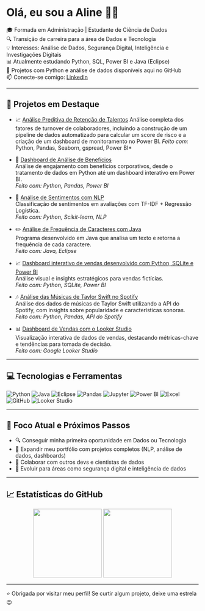 # Olá, eu sou a Aline 👩‍💻

🎓 Formada em Administração | Estudante de Ciência de Dados  
🔍 Transição de carreira para a área de Dados e Tecnologia  
💡 Interesses: Análise de Dados, Segurança Digital, Inteligência e Investigações Digitais  
📊 Atualmente estudando Python, SQL, Power BI e Java (Eclipse)  
🐍 Projetos com Python e análise de dados disponíveis aqui no GitHub  
📫 Conecte-se comigo: [LinkedIn](https://www.linkedin.com/in/alinedapaz)

---

## 🚀 Projetos em Destaque

- 📈 [Análise Preditiva de Retenção de Talentos](URL_DO_SEU_NOVO_REPOSITORIO)
  Análise completa dos fatores de turnover de colaboradores, incluindo a construção de um pipeline de dados automatizado para calcular um score de risco e a criação de um dashboard de      monitoramento no Power BI.
  *Feito com:* Python, Pandas, Seaborn, gspread, Power BI*

- 👥 [Dashboard de Análise de Benefícios](https://github.com/alinepax/dashboard-beneficios)  
  Análise de engajamento com benefícios corporativos, desde o tratamento de dados em Python até um dashboard interativo em Power BI.  
  *Feito com: Python, Pandas, Power BI*

- 🔎 [Análise de Sentimentos com NLP](https://github.com/alinepax/nlp-avaliacoes-clientes)  
  Classificação de sentimentos em avaliações com TF-IDF + Regressão Logística.  
  *Feito com: Python, Scikit-learn, NLP*

- ✏️ [Análise de Frequência de Caracteres com Java](https://github.com/alinepax/frequencia-caracteres-java)  
  Programa desenvolvido em Java que analisa um texto e retorna a frequência de cada caractere.  
  *Feito com: Java, Eclipse*

- 📈 [Dashboard interativo de vendas desenvolvido com Python, SQLite e Power BI](https://github.com/alinepax/dashboard-vendas)   
  Análise visual e insights estratégicos para vendas fictícias.  
  *Feito com: Python, SQLite, Power BI*

- 🎶 [Análise das Músicas de Taylor Swift no Spotify](https://github.com/alinepax/analise_spotify_taylorswift)  
  Análise dos dados de músicas de Taylor Swift utilizando a API do Spotify, com insights sobre popularidade e características sonoras.  
  *Feito com: Python, Pandas, API do Spotify*

- 📊 [Dashboard de Vendas com o Looker Studio](https://github.com/alinepax/dashboard_looker)  
  Visualização interativa de dados de vendas, destacando métricas-chave e tendências para tomada de decisão.  
  *Feito com: Google Looker Studio*
  
---

## 💻 Tecnologias e Ferramentas

![Python](https://img.shields.io/badge/-Python-333?style=flat&logo=python)
![Java](https://img.shields.io/badge/-Java-007396?style=flat&logo=java)
![Eclipse](https://img.shields.io/badge/-Eclipse-2C2255?style=flat&logo=eclipse-ide)
![Pandas](https://img.shields.io/badge/-Pandas-150458?style=flat&logo=pandas)
![Jupyter](https://img.shields.io/badge/-Jupyter-F37626?style=flat&logo=jupyter)
![Power BI](https://img.shields.io/badge/-Power%20BI-F2C811?style=flat&logo=power-bi)
![Excel](https://img.shields.io/badge/-Excel-217346?style=flat&logo=microsoft-excel)
![GitHub](https://img.shields.io/badge/-GitHub-181717?style=flat&logo=github)
![Looker Studio](https://img.shields.io/badge/-Looker%20Studio-4285F4?style=flat&logo=google&logoColor=white)


---

## 🎯 Foco Atual e Próximos Passos

- 🔍 Conseguir minha primeira oportunidade em Dados ou Tecnologia
- 📂 Expandir meu portfólio com projetos completos (NLP, análise de dados, dashboards)
- 🤝 Colaborar com outros devs e cientistas de dados
- 🚀 Evoluir para áreas como segurança digital e inteligência de dados

---

## 📈 Estatísticas do GitHub

<div align="center">
  <img height="180em" src="https://github-readme-stats.vercel.app/api?username=alinepax&show_icons=true&theme=radical" />
  <img height="180em" src="https://github-readme-stats.vercel.app/api/top-langs/?username=alinepax&layout=compact&theme=radical" />
</div>


---

⭐ Obrigada por visitar meu perfil! Se curtir algum projeto, deixe uma estrela 😉
